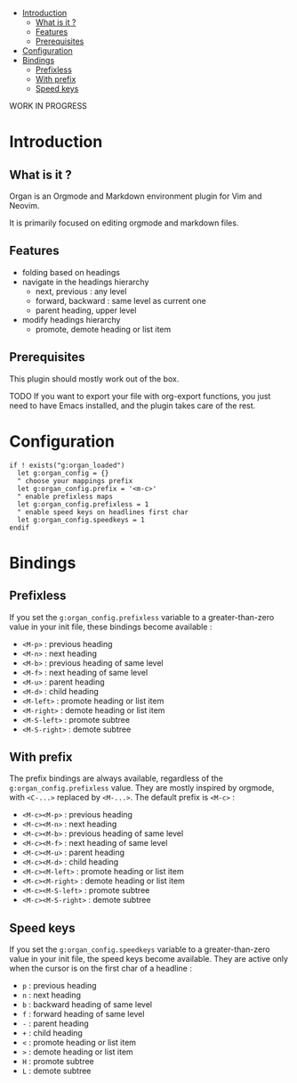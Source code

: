 <!-- vim: set filetype=markdown: -->

<!-- vim-markdown-toc GFM -->

* [Introduction](#introduction)
    * [What is it ?](#what-is-it-)
    * [Features](#features)
    * [Prerequisites](#prerequisites)
* [Configuration](#configuration)
* [Bindings](#bindings)
    * [Prefixless](#prefixless)
    * [With prefix](#with-prefix)
    * [Speed keys](#speed-keys)

<!-- vim-markdown-toc -->

WORK IN PROGRESS

# Introduction
## What is it ?

Organ is an Orgmode and Markdown environment plugin for Vim and Neovim.

It is primarily focused on editing orgmode and markdown files.

## Features

- folding based on headings
- navigate in the headings hierarchy
  + next, previous : any level
  + forward, backward : same level as current one
  + parent heading, upper level
- modify headings hierarchy
  + promote, demote heading or list item

## Prerequisites

This plugin should mostly work out of the box.

TODO If you want to export your file with org-export functions, you just
need to have Emacs installed, and the plugin takes care of the rest.

# Configuration

```vim
if ! exists("g:organ_loaded")
  let g:organ_config = {}
  " choose your mappings prefix
  let g:organ_config.prefix = '<m-c>'
  " enable prefixless maps
  let g:organ_config.prefixless = 1
  " enable speed keys on headlines first char
  let g:organ_config.speedkeys = 1
endif
```

# Bindings
## Prefixless

If you set the `g:organ_config.prefixless` variable to a greater-than-zero
value in your init file, these bindings become available :

- `<M-p>`       : previous heading
- `<M-n>`       : next heading
- `<M-b>`       : previous heading of same level
- `<M-f>`       : next heading of same level
- `<M-u>`       : parent heading
- `<M-d>`       : child heading
- `<M-left>`    : promote heading or list item
- `<M-right>`   : demote heading or list item
- `<M-S-left>`  : promote subtree
- `<M-S-right>` : demote subtree

## With prefix

The prefix bindings are always available, regardless of the
`g:organ_config.prefixless` value. They are mostly inspired by orgmode,
with `<C-...>` replaced by `<M-...>`. The default prefix is `<M-c>` :

- `<M-c><M-p>`       : previous heading
- `<M-c><M-n>`       : next heading
- `<M-c><M-b>`       : previous heading of same level
- `<M-c><M-f>`       : next heading of same level
- `<M-c><M-u>`       : parent heading
- `<M-c><M-d>`       : child heading
- `<M-c><M-left>`    : promote heading or list item
- `<M-c><M-right>`   : demote heading or list item
- `<M-c><M-S-left>`  : promote subtree
- `<M-c><M-S-right>` : demote subtree

## Speed keys

If you set the `g:organ_config.speedkeys` variable to a greater-than-zero
value in your init file, the speed keys become available. They are
active only when the cursor is on the first char of a headline :

- `p` : previous heading
- `n` : next heading
- `b` : backward heading of same level
- `f` : forward heading of same level
- `-` : parent heading
- `+` : child heading
- `<` : promote heading or list item
- `>` : demote heading or list item
- `H` : promote subtree
- `L` : demote subtree
